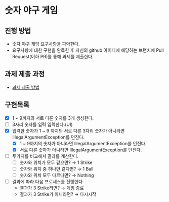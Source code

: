 # 숫자 야구 게임
## 진행 방법
* 숫자 야구 게임 요구사항을 파악한다.
* 요구사항에 대한 구현을 완료한 후 자신의 github 아이디에 해당하는 브랜치에 Pull Request(이하 PR)를 통해 과제를 제출한다.

## 과제 제출 과정
* [과제 제출 방법](https://github.com/next-step/nextstep-docs/tree/master/precourse)

## 구현목록
- [x] 1 ~ 9까지의 서로 다른 숫자를 3개 생성한다.
- [ ] 3자리 숫자를 입력 입력한다.(UI)
- [x] 입력한 숫자가 1 ~ 9 까지의  서로 다른 3자리 숫자가 아니라면 IllegalArgumentException를 던진다.
  - [x] 1 ~ 9까지의 숫자가 아니라면 IllegalArgumentException를 던진다.
  - [x] 서로 다른 숫자가 아니라면 IllegalArgumentException를 던진다.
- [ ] 두가지를 비교해서 결과를 계산한다.
    - [ ] 숫자와 위치가 모두 같으면? → 1 Strike
    - [ ] 숫자와 위치 중 하나만 같다면? → 1 Ball
    - [ ] 숫자와 위치 모두 다르다면? → Nothing
- [ ] 결과에 따라 다음 프로세스를 진행한다.
    - 결과가 3 Strike라면? → 게임 종료
    - 결과가 3 Strike가 아니라면? → 다시시작

